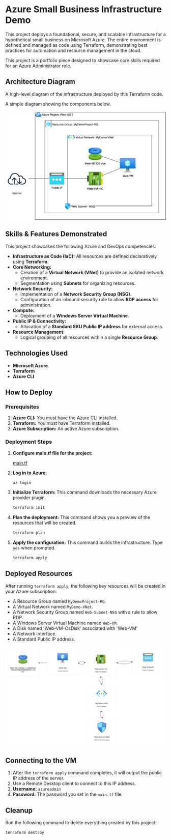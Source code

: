 
# Azure Small Business Infrastructure Demo

This project deploys a foundational, secure, and scalable infrastructure for a hypothetical small business on Microsoft Azure. The entire environment is defined and managed as code using Terraform, demonstrating best practices for automation and resource management in the cloud.

This project is a portfolio piece designed to showcase core skills required for an Azure Administrator role.

## Architecture Diagram

A high-level diagram of the infrastructure deployed by this Terraform code.

A simple diagram showing the components below.

![Architecture Diagram](images/Architecture_Diagram.png "Architecture Diagram")

## Skills & Features Demonstrated

This project showcases the following Azure and DevOps competencies:

*   **Infrastructure as Code (IaC):** All resources are defined declaratively using **Terraform**.
*   **Core Networking:**
    *   Creation of a **Virtual Network (VNet)** to provide an isolated network environment.
    *   Segmentation using **Subnets** for organizing resources.
*   **Network Security:**
    *   Implementation of a **Network Security Group (NSG)**.
    *   Configuration of an inbound security rule to allow **RDP access** for administration.
*   **Compute:**
    *   Deployment of a **Windows Server Virtual Machine**.
*   **Public IP & Connectivity:**
    *   Allocation of a **Standard SKU Public IP address** for external access.
*   **Resource Management:**
    *   Logical grouping of all resources within a single **Resource Group**.

## Technologies Used

*   **Microsoft Azure**
*   **Terraform**
*   **Azure CLI**

## How to Deploy

### Prerequisites

1.  **Azure CLI:** You must have the Azure CLI installed.
2.  **Terraform:** You must have Terraform installed.
3.  **Azure Subscription:** An active Azure subscription.

### Deployment Steps

1.  **Configure main.tf file for the project:**

    [main.tf](main.tf)

2.  **Log in to Azure:**
    ```bash
    az login
    ```

3.  **Initialize Terraform:**
    This command downloads the necessary Azure provider plugin.
    ```bash
    terraform init
    ```

4.  **Plan the deployment:**
    This command shows you a preview of the resources that will be created.
    ```bash
    terraform plan
    ```

5.  **Apply the configuration:**
    This command builds the infrastructure. Type `yes` when prompted.
    ```bash
    terraform apply
    ```

## Deployed Resources

After running `terraform apply`, the following key resources will be created in your Azure subscription:

*   A Resource Group named `MyDemoProject-RG`.
*   A Virtual Network named `MyDemo-VNet`.
*   A Network Security Group named `Web-Subnet-NSG` with a rule to allow RDP.
*   A Windows Server Virtual Machine named `Web-VM`.
*   A Disk named 'Web-VM-OsDisk' associated with 'Web-VM'
*   A Network Interface.
*   A Standard Public IP address.

![Resource Visualizer](images/resource_visualizer_export.png "Resource Visualizer")

## Connecting to the VM

1.  After the `terraform apply` command completes, it will output the public IP address of the server.
2.  Use a Remote Desktop client to connect to this IP address.
3.  **Username:** `azureadmin`
4.  **Password:** The password you set in the `main.tf` file.

## Cleanup

Run the following command to delete everything created by this project:
```bash
terraform destroy
```
